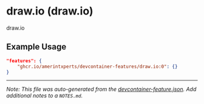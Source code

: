 
# draw.io (draw.io)

draw.io

## Example Usage

```json
"features": {
    "ghcr.io/amerintxperts/devcontainer-features/draw.io:0": {}
}
```





---

_Note: This file was auto-generated from the [devcontainer-feature.json](https://github.com/amerintxperts/devcontainer-features/blob/main/src/draw.io/devcontainer-feature.json).  Add additional notes to a `NOTES.md`._
